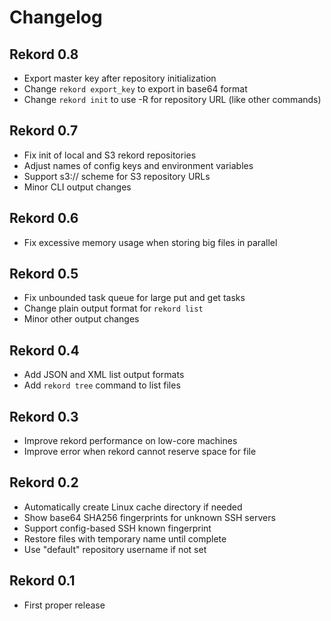 # Changelog

## Rekord 0.8

- Export master key after repository initialization
- Change `rekord export_key` to export in base64 format
- Change `rekord init` to use -R for repository URL (like other commands)

## Rekord 0.7

- Fix init of local and S3 rekord repositories
- Adjust names of config keys and environment variables
- Support s3:// scheme for S3 repository URLs
- Minor CLI output changes

## Rekord 0.6

- Fix excessive memory usage when storing big files in parallel

## Rekord 0.5

- Fix unbounded task queue for large put and get tasks
- Change plain output format for `rekord list`
- Minor other output changes

## Rekord 0.4

- Add JSON and XML list output formats
- Add `rekord tree` command to list files

## Rekord 0.3

- Improve rekord performance on low-core machines
- Improve error when rekord cannot reserve space for file

## Rekord 0.2

- Automatically create Linux cache directory if needed
- Show base64 SHA256 fingerprints for unknown SSH servers
- Support config-based SSH known fingerprint
- Restore files with temporary name until complete
- Use "default" repository username if not set

## Rekord 0.1

- First proper release
